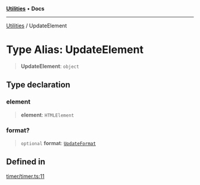 [**Utilities**](../README.md) • **Docs**

***

[Utilities](../README.md) / UpdateElement

# Type Alias: UpdateElement

> **UpdateElement**: `object`

## Type declaration

### element

> **element**: `HTMLElement`

### format?

> `optional` **format**: [`UpdateFormat`](UpdateFormat.md)

## Defined in

[timer/timer.ts:11](https://github.com/noobiept/utilities/blob/18352a8077ed8c48acd60199e66f10ece023322d/source/timer/timer.ts#L11)
